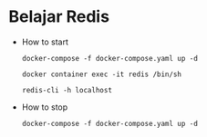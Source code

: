 # Belajar Redis

- How to start

  `docker-compose -f docker-compose.yaml up -d`

  `docker container exec -it redis /bin/sh`

  `redis-cli -h localhost`

- How to stop

  `docker-compose -f docker-compose.yaml up -d`
